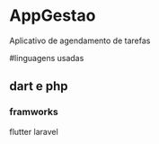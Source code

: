 # AppGestao
Aplicativo de agendamento de tarefas

#linguagens usadas

## dart e php

### framworks

flutter
laravel
